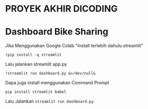 # **PROYEK AKHIR DICODING**

# **Dashboard Bike Sharing**

Jika Menggunakan Google Colab
"Install terlebih dahulu streamlit"

`!pip install -q streamlit`

Lalu jalankan streamlit app.py

`!streamlit run dashboard.py &>/dev/null&`

Dapa juga install menggunakan Command Prompt

`pip install streamlit babel`

Lalu Jalankan 
`streamlit run dashboard.py`
